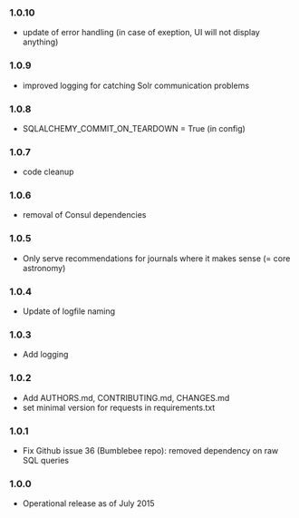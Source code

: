 ### 1.0.10

* update of error handling (in case of exeption, UI will not display anything)

### 1.0.9

* improved logging for catching Solr communication problems

### 1.0.8

* SQLALCHEMY_COMMIT_ON_TEARDOWN = True (in config)

### 1.0.7

* code cleanup

### 1.0.6

* removal of Consul dependencies

### 1.0.5

* Only serve recommendations for journals where it makes sense (= core astronomy)

### 1.0.4

* Update of logfile naming

### 1.0.3

* Add logging

### 1.0.2

* Add AUTHORS.md, CONTRIBUTING.md, CHANGES.md
* set minimal version for requests in requirements.txt

### 1.0.1

* Fix Github issue 36 (Bumblebee repo): removed dependency on raw SQL queries

### 1.0.0

* Operational release as of July 2015
